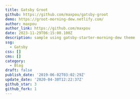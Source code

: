 ```yaml
---
title: Gatsby Groot
github: https://github.com/maxpou/gatsby-groot
demo: https://groot-morning-dew.netlify.com/
author: maxpou
author_link: https://github.com/maxpou
date: 2023-11-29T06:15:00.100Z
description: sample using gatsby-starter-morning-dew theme
ssg:
  - Gatsby
css: []
cms: []
category:
  - Blog
draft: false
publish_date: '2019-06-02T03:02:29Z'
update_date: '2020-04-30T12:22:37Z'
github_star: 3
github_fork: 1
---
```

